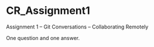 # CR_Assignment1
Assignment 1 – Git Conversations – Collaborating Remotely 

One question and one answer. 
